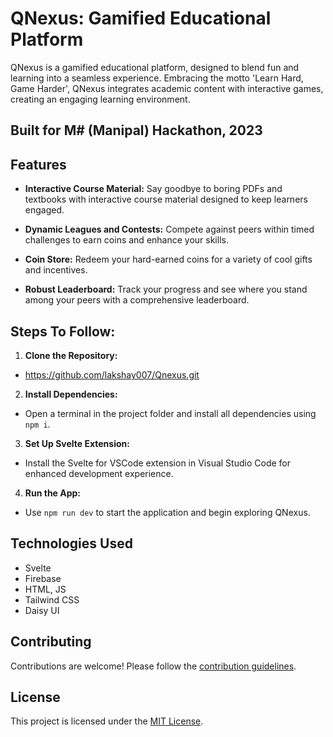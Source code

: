 # QNexus: Gamified Educational Platform

QNexus is a gamified educational platform, designed to blend fun and learning into a seamless experience. Embracing the motto 'Learn Hard, Game Harder', QNexus integrates academic content with interactive games, creating an engaging learning environment.

## Built for M# (Manipal) Hackathon, 2023

## Features

- **Interactive Course Material:** Say goodbye to boring PDFs and textbooks with interactive course material designed to keep learners engaged.
  
- **Dynamic Leagues and Contests:** Compete against peers within timed challenges to earn coins and enhance your skills.
  
- **Coin Store:** Redeem your hard-earned coins for a variety of cool gifts and incentives.
  
- **Robust Leaderboard:** Track your progress and see where you stand among your peers with a comprehensive leaderboard.

## Steps To Follow:

1. **Clone the Repository:**
- https://github.com/lakshay007/Qnexus.git
  
2. **Install Dependencies:**
- Open a terminal in the project folder and install all dependencies using `npm i`.

3. **Set Up Svelte Extension:**
- Install the Svelte for VSCode extension in Visual Studio Code for enhanced development experience.

4. **Run the App:**
- Use `npm run dev` to start the application and begin exploring QNexus.

## Technologies Used

- Svelte
- Firebase
- HTML, JS
- Tailwind CSS
- Daisy UI

## Contributing

Contributions are welcome! Please follow the [contribution guidelines](CONTRIBUTING.md).

## License

This project is licensed under the [MIT License](LICENSE).
